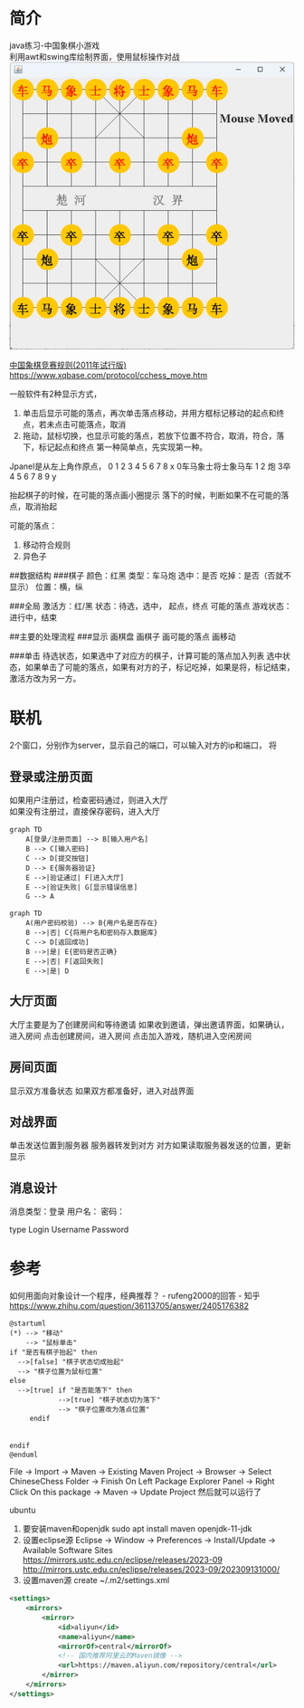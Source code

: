 # 简介
java练习-中国象棋小游戏  
利用awt和swing库绘制界面，使用鼠标操作对战   
![ScreenShot_Main](img/ScreenShot_Main.png)  

[中国象棋竞赛规则(2011年试行版)](https://www.xqbase.com/protocol/rule2011.pdf)
https://www.xqbase.com/protocol/cchess_move.htm

一般软件有2种显示方式，
1. 单击后显示可能的落点，再次单击落点移动，并用方框标记移动的起点和终点，若未点击可能落点，取消
2. 拖动，鼠标切换，也显示可能的落点，若放下位置不符合，取消，符合，落下，标记起点和终点
第一种简单点，先实现第一种。

Jpanel是从左上角作原点，
 0 1 2 3 4 5 6 7 8 x
0车马象士将士象马车 
1
2 炮
3卒
4
5
6
7
8
9
y

抬起棋子的时候，在可能的落点画小圈提示
落下的时候，判断如果不在可能的落点，取消抬起

可能的落点：
1. 移动符合规则
2. 异色子

##数据结构
###棋子
颜色：红黑
类型：车马炮
选中：是否
吃掉：是否（否就不显示）
位置：横，纵

###全局
激活方：红/黑
状态：待选，选中，
起点，终点
可能的落点
游戏状态：进行中，结束

##主要的处理流程
###显示
画棋盘
画棋子
画可能的落点
画移动

###单击
待选状态，如果选中了对应方的棋子，计算可能的落点加入列表
选中状态，如果单击了可能的落点，如果有对方的子，标记吃掉，如果是将，标记结束，激活方改为另一方。


# 联机
2个窗口，分别作为server，显示自己的端口，可以输入对方的ip和端口，
将


## 登录或注册页面
如果用户注册过，检查密码通过，则进入大厅   
如果没有注册过，直接保存密码，进入大厅
```mermaid
graph TD
    A[登录/注册页面] --> B[输入用户名]
    B --> C[输入密码]
    C --> D[提交按钮]
    D --> E{服务器验证}
    E -->|验证通过| F[进入大厅]
    E -->|验证失败| G[显示错误信息]
    G --> A 

```

```mermaid
graph TD
    A(用户密码校验) --> B{用户名是否存在}
    B -->|否| C{将用户名和密码存入数据库}
    C --> D[返回成功]
    B -->|是| E{密码是否正确}
    E -->|否| F[返回失败]
    E -->|是| D

```

## 大厅页面
大厅主要是为了创建房间和等待邀请
如果收到邀请，弹出邀请界面，如果确认，进入房间
点击创建房间，进入房间
点击加入游戏，随机进入空闲房间

## 房间页面
显示双方准备状态
如果双方都准备好，进入对战界面

## 对战界面
单击发送位置到服务器
服务器转发到对方
对方如果读取服务器发送的位置，更新显示

## 消息设计
消息类型：登录
用户名：
密码：

type
Login Username Password



# 参考
如何用面向对象设计一个程序，经典推荐？ - rufeng2000的回答 - 知乎
https://www.zhihu.com/question/36113705/answer/2405176382



```uml
@startuml
(*) --> "移动"
    --> "鼠标单击"
if "是否有棋子抬起" then
  -->[false] "棋子状态切成抬起"
  --> "棋子位置为鼠标位置"
else
  -->[true] if "是否能落下" then
            -->[true] "棋子状态切为落下"
            --> "棋子位置改为落点位置"
     endif


endif
@enduml

```
File -> Import -> Maven -> Existing Maven Project -> Browser -> Select ChineseChess Folder -> Finish
On Left Package Explorer Panel -> Right Click On this package -> Maven -> Update Project
然后就可以运行了

ubuntu 
1. 要安装maven和openjdk
sudo apt install maven openjdk-11-jdk
2. 设置eclipse源
Eclipse -> Window -> Preferences -> Install/Update -> Available Software Sites
https://mirrors.ustc.edu.cn/eclipse/releases/2023-09
http://mirrors.ustc.edu.cn/eclipse/releases/2023-09/202309131000/
3. 设置maven源
create ~/.m2/settings.xml
```xml
<settings>
    <mirrors>
        <mirror>
            <id>aliyun</id>
            <name>aliyun</name>
            <mirrorOf>central</mirrorOf>
            <!-- 国内推荐阿里云的Maven镜像 -->
            <url>https://maven.aliyun.com/repository/central</url>
        </mirror>
    </mirrors>
</settings>
```


